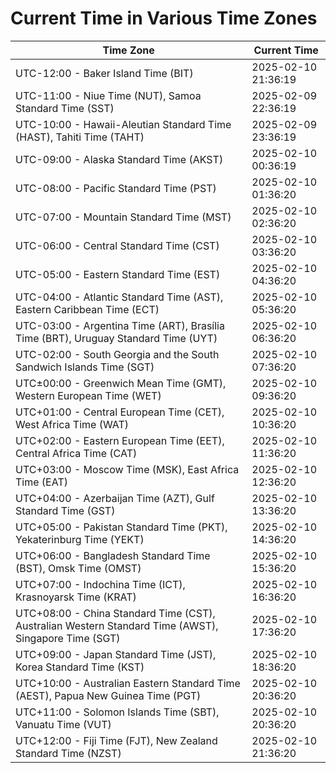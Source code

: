 # Current Time in Various Time Zones

| Time Zone | Current Time |
|-----------|--------------|
| UTC-12:00 - Baker Island Time (BIT) | 2025-02-10 21:36:19 |
| UTC-11:00 - Niue Time (NUT), Samoa Standard Time (SST) | 2025-02-09 22:36:19 |
| UTC-10:00 - Hawaii-Aleutian Standard Time (HAST), Tahiti Time (TAHT) | 2025-02-09 23:36:19 |
| UTC-09:00 - Alaska Standard Time (AKST) | 2025-02-10 00:36:19 |
| UTC-08:00 - Pacific Standard Time (PST) | 2025-02-10 01:36:20 |
| UTC-07:00 - Mountain Standard Time (MST) | 2025-02-10 02:36:20 |
| UTC-06:00 - Central Standard Time (CST) | 2025-02-10 03:36:20 |
| UTC-05:00 - Eastern Standard Time (EST) | 2025-02-10 04:36:20 |
| UTC-04:00 - Atlantic Standard Time (AST), Eastern Caribbean Time (ECT) | 2025-02-10 05:36:20 |
| UTC-03:00 - Argentina Time (ART), Brasília Time (BRT), Uruguay Standard Time (UYT) | 2025-02-10 06:36:20 |
| UTC-02:00 - South Georgia and the South Sandwich Islands Time (SGT) | 2025-02-10 07:36:20 |
| UTC±00:00 - Greenwich Mean Time (GMT), Western European Time (WET) | 2025-02-10 09:36:20 |
| UTC+01:00 - Central European Time (CET), West Africa Time (WAT) | 2025-02-10 10:36:20 |
| UTC+02:00 - Eastern European Time (EET), Central Africa Time (CAT) | 2025-02-10 11:36:20 |
| UTC+03:00 - Moscow Time (MSK), East Africa Time (EAT) | 2025-02-10 12:36:20 |
| UTC+04:00 - Azerbaijan Time (AZT), Gulf Standard Time (GST) | 2025-02-10 13:36:20 |
| UTC+05:00 - Pakistan Standard Time (PKT), Yekaterinburg Time (YEKT) | 2025-02-10 14:36:20 |
| UTC+06:00 - Bangladesh Standard Time (BST), Omsk Time (OMST) | 2025-02-10 15:36:20 |
| UTC+07:00 - Indochina Time (ICT), Krasnoyarsk Time (KRAT) | 2025-02-10 16:36:20 |
| UTC+08:00 - China Standard Time (CST), Australian Western Standard Time (AWST), Singapore Time (SGT) | 2025-02-10 17:36:20 |
| UTC+09:00 - Japan Standard Time (JST), Korea Standard Time (KST) | 2025-02-10 18:36:20 |
| UTC+10:00 - Australian Eastern Standard Time (AEST), Papua New Guinea Time (PGT) | 2025-02-10 20:36:20 |
| UTC+11:00 - Solomon Islands Time (SBT), Vanuatu Time (VUT) | 2025-02-10 20:36:20 |
| UTC+12:00 - Fiji Time (FJT), New Zealand Standard Time (NZST) | 2025-02-10 21:36:20 |
